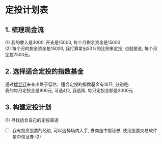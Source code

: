 # 定投计划表
## 1. 梳理现金流
(1) 我的收入是3000, 开支是15000, 每个月剩余资金是15000  
(2) 每个月的剩余资金是15000, 我打算拿出50%的比例来定投, 也就是说, 每个月定投7500元。  
## 2. 选择适合定投的指数基金
通过<u>螺丝钉</u>来查出处于低估、适合定投的指数基金有10只, 分别是:  
我的每月定投金是800元, 可选4只, 我选择, 每只定投金额是2000元
## 3. 构建定投计划
(1) 寻找适合自己的定投渠道
- [ ] 我有投资股票的经验, 可以选择场内入手, 券商是中信证券, 使用股票交易软件是中信证券
(2) 

